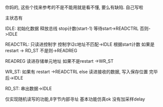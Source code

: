 你妈的, 这些个找来参考的不是不能用就是看不懂, 要么有缺陷. 自己写啦

主状态有

IDLE:
初始化数据
释放总线
stop计数(start-1)
等待start->READCTRL
否则->IDLE

READCTRL:
只读进控制字
控制字i2c地址不匹配->IDLE
根据start计数
如果是restart  -> RD_ST
不是则->READREG

READREG
读进存储单元地址
如果不是restart ->WR_ST

WR_ST:
如果有 restart ->READCTRL
else
读进接收的数据, 
写入保存位置
完毕后->IDLE

RD_ST:
串出数据->IDLE





仅实现随机读写的功能,8字节内部寻址
基本功能仿真ok
没有加采样delay


